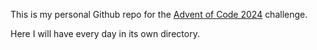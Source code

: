This is my personal Github repo for the [Advent of Code 2024](https://adventofcode.com/2024) challenge.


Here I will have every day in its own directory.
